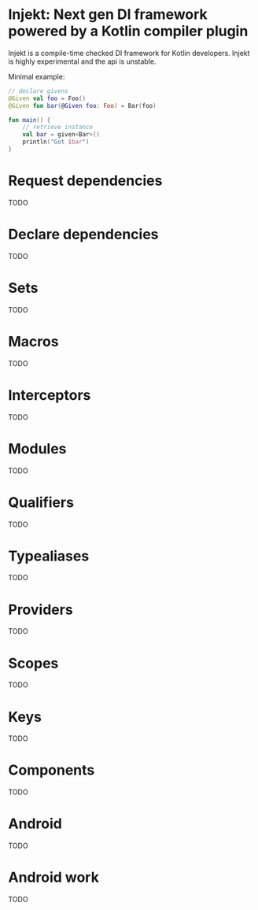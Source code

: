 # Injekt: Next gen DI framework powered by a Kotlin compiler plugin

Injekt is a compile-time checked DI framework for Kotlin developers.
Injekt is highly experimental and the api is unstable.

Minimal example:
```kotlin
// declare givens
@Given val foo = Foo()
@Given fun bar(@Given foo: Foo) = Bar(foo)

fun main() {
    // retrieve instance
    val bar = given<Bar>()
    println("Got $bar")
}
```

# Request dependencies
TODO

# Declare dependencies
TODO

# Sets
TODO

# Macros
TODO

# Interceptors
TODO

# Modules
TODO

# Qualifiers
TODO

# Typealiases
TODO

# Providers
TODO

# Scopes
TODO

# Keys
TODO

# Components
TODO

# Android
TODO

# Android work
TODO
